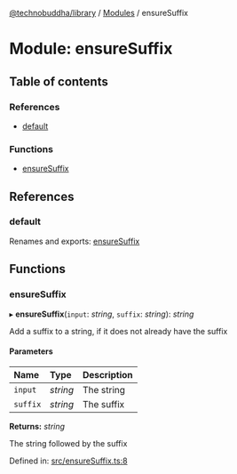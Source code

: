 [@technobuddha/library](../../README.md) / [Modules](../Modules.md) / ensureSuffix

# Module: ensureSuffix

## Table of contents

### References

- [default](ensuresuffix.md#default)

### Functions

- [ensureSuffix](ensuresuffix.md#ensuresuffix)

## References

### default

Renames and exports: [ensureSuffix](ensuresuffix.md#ensuresuffix)

## Functions

### ensureSuffix

▸ **ensureSuffix**(`input`: *string*, `suffix`: *string*): *string*

Add a suffix to a string, if it does not already have the suffix

#### Parameters

| Name | Type | Description |
| :------ | :------ | :------ |
| `input` | *string* | The string |
| `suffix` | *string* | The suffix |

**Returns:** *string*

The string followed by the suffix

Defined in: [src/ensureSuffix.ts:8](https://github.com/technobuddha/hill.software/blob/693f679/packages/library/src/ensureSuffix.ts#L8)
